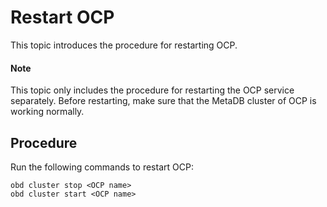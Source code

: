 # Restart OCP

This topic introduces the procedure for restarting OCP.

<main id="notice" type='explain'>
<h4>Note</h4>
This topic only includes the procedure for restarting the OCP service separately. Before restarting, make sure that the MetaDB cluster of OCP is working normally.
</main>

## Procedure

Run the following commands to restart OCP:

```shell
obd cluster stop <OCP name>
obd cluster start <OCP name>
```
